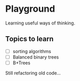 # Playground
Learning useful ways of thinking.

## Topics to learn
- [ ] sorting algorithms
- [ ] Balanced binary trees
- [ ] B+Trees

Still refactoring old code...
